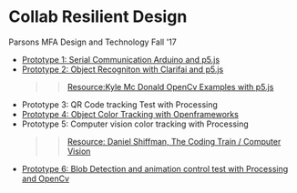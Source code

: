 # Collab Resilient Design
Parsons MFA Design and Technology Fall '17

* [Prototype 1: Serial Communication Arduino and p5.js](https://docs.google.com/presentation/d/1x3Potsp9NabARjX_BhB-pbxV3ZeV2YsF1OvEwzqMcK4/edit?usp=sharing)
* [Prototype 2: Object Recogniton with Clarifai and p5.js](https://drive.google.com/file/d/0B7Fr4CY_fY2HdGlubVNOQ1RLbFE/view?usp=sharing")
  >>[Resource:Kyle Mc Donald OpenCv Examples with p5.js](https://kylemcdonald.github.io/cv-examples/)
* Prototype 3: QR Code tracking Test with Processing
* [Prototype 4: Object Color Tracking with Openframeworks](https://drive.google.com/file/d/0B7Fr4CY_fY2Ham40bUZobGhYNEE/view?usp=sharing)
* Prototype 5: Computer vision color tracking with Processing
    >>[Resource: Daniel Shiffman, The Coding Train / Computer Vision](https://www.youtube.com/watch?v=r0lvsMPGEoY&index=6&list=PLRqwX-V7Uu6aG2RJHErXKSWFDXU4qo_ro)
* [Prototype 6: Blob Detection and animation control test with Processing and OpenCv](https://drive.google.com/file/d/1Z0-4EFROK9zYbymxW_kgosUQWP9n20fx/view?usp=sharing)
